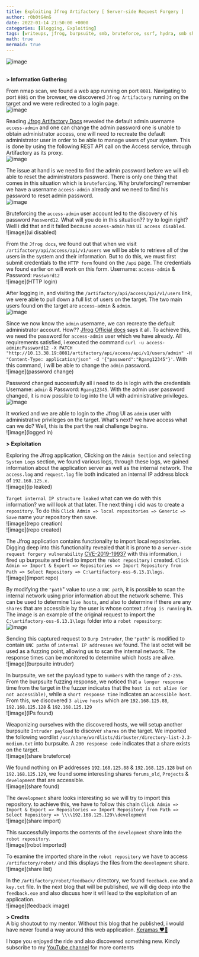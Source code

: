 ```yaml
---
title: Exploiting Jfrog Artifactory [ Server-side Request Forgery ] 
author: r0b0tG4nG
date: 2022-01-14 21:50:00 +0000
categories: [Blogging, Exploiting]
tags: [writeups, jfrog, burpsuite, smb, bruteforce, ssrf, hydra, smb shares, CVE-2019-19937]
math: true
mermaid: true
---
```


![image](jfrog)
<br><br>

**> Information Gathering**<br>

From nmap scan, we found a web app running on port `8081`. Navigating to port `8081` on the browser, we discovered  `Jfrog Artifactory` running on the target and we were redirected to a login page.<br>
![image](webapp)<br>

Reading <a href="https://www.jfrog.com/confluence/display/RTF6X/Managing+Users">Jfrog Artifactory Docs</a> revealed the default admin username `access-admin` and one can change the admin password one is unable to obtain administrator access, one will need to recreate the default administrator user in order to be able to manage users of your system. This is done by using the following REST API call on the Access service, through Artifactory as its proxy.<br>
![image](webapp)<br>

The issue at hand is we need to find the admin password before we will eb able to reset the administrators password. There is only one thing that comes in this situation which is `bruteforcing`. Why bruteforcing? remember we have a username `access-admin` already and we need to find his password to reset admin password.<br>
![image](bruteforce)<br>

Bruteforcing the `access-admin` user account led to the discovery of his password `Password12`. What will you do in this situation?? try to login right? Well i did that and it failed because `access-admin` has `UI access disabled`.<br>
![image](ui disabled)<br>

From the `Jfrog docs`, we found out that when we visit `/artifactory/api/access/api/v1/users` we will be able to retrieve all of the users in the system and their information. But to do  this, we must first submit credentials to the `HTTP form` found on the `/api` page. The credentials we found earlier on will work on this form. Username: `access-admin` & Password: `Password12`<br>
![image](HTTP login)<br>

After logging in, and visiting the `/artifactory/api/access/api/v1/users` link, we were able to pull down a full list of users on the target. The two main users found on the target are `access-admin` & `admin`.<br>
![image](users)<br>

Since we now know the `admin` username, we can recreate the default administrator account. How?? <a href="https://www.jfrog.com/confluence/display/RTF6X/Managing+Users">Jfrog Official docs</a> says it all. To achieve this, we need the password for `access-admin` user which we have already. All requirements satisfied, i executed the command `curl -u access-admin:Password12 -X PATCH "http://10.13.38.19:8081/artifactory/api/access/api/v1/users/admin" -H "Content-Type: application/json" -d '{"password":"Rgang12345"}'`. With this command, i will be able to change the `admin` password.<br>
![image](password change)<br>

Password changed successfully all i need to do is login with the credentials Username: `admin` & Password: `Rgang12345`. With the admin user password changed, it is now possible to log into the UI with administrative privileges. <br>
![image](login)<br>

It worked and we are able to login to the Jfrog UI as `admin` user with administrative privileges on the target. What's next? we have access what can we do? Well, this is the part the real challenge begins.<br>
![image](logged in)<br>

**> Exploitation**<br>

Exploring the Jfrog application, Clicking on the `Admin Section` and selecting `System Logs` section, we found various logs, through these logs, we gained information about the application server as well as the internal network. The `access.log` and `request.log` file both indicated an internal IP address block of `192.168.125.x.`<br>
![image](ip leaked)<br>

`Target internal IP structure leaked` what can we do with this information? we will look at that later. The next thing i did was to create a `repository`. To do this `Click Admin => local repositories => Generic => Save` name your repository then save.<br>
![image](repo creation)<br>
![image](repo created)<br>

The Jfrog application contains functionality to import local repositories. Digging deep into this functionality revealed that it is prone to a `server-side request forgery vulnerability` <a href="https://nvd.nist.gov/vuln/detail/CVE-2019-19937">CVE-2019-19937</a> with this information, i fired up burpsuite and tried to import the `robot repository` i created. `Click Admin => Import & Export => Repositories => Import Repository from Path => Select Repository => C:\artifactory-oss-6.13.1\logs`.<br>
![image](import repo)<br>

By modifying the `"path`" value to use a `UNC path`, it is possible to scan the internal network using prior information about the network scheme. This can be used to determine `live hosts`, and also to determine if there are any `shares` that are accessible by the user is whose context `Jfrog is running` in. The image is an example of the original request to import the `C:\artifactory-oss-6.13.1\logs` folder into a `robot repository`:<br>
![image](burpsuite)<br>

Sending this captured request to `Burp Intruder`, the `"path"` is modified to contain `UNC paths` of `internal IP addresses` we found. The last octet will be used as a fuzzing point, allowing us to scan the internal network. The response times can be monitored to determine which hosts are alive.<br>
![image](burpsuite intruder)<br>

In burpsuite, we set the payload type to `numbers` with the range of `2-255`. From the burpsuite fuzzing response, we noticed that `a longer response` time from the target in the fuzzer indicates that the `host is not alive (or not accessible)`, while a `short response time` indicates an `accessible host`. From this, we discovered `3 alive hosts` which are `192.168.125.88`, `192.168.125.128` & `192.168.125.129`<br>
![image](IPs found)<br>

Weaponizing ourselves with the discovered hosts, we will setup another burpsuite `Intruder payload` to discover `shares` on the target. We imported the following wordlist `/usr/share/wordlists/dirbuster/directory-list-2.3-medium.txt` into burpsuite. A `200 response code` indicates that a share exists on the target.<br>
![image](share bruteforce)<br>

We found nothing on IP addresses `192.168.125.88` & `192.168.125.128` but on `192.168.125.129`, we found some interesting shares `forums_old`, `Projects` & `development` that are accessible. <br>
![image](share found)<br>

The `development` share looks interesting so we will try to import this repository. to achieve this, we have to follow this chain `Click Admin => Import & Export => Repositories => Import Repository from Path => Select Repository => \\\\192.168.125.129\\development`<br>
![image](share import)<br>

This successfully imports the contents of the `development` share into the `robot repository`.<br>
![image](robot imported)<br>

To examine the imported share in the `robot repository` we have to access `/artifactory/robot/` and this displays the files from the `development` share.<br>
![image](share  list)<br>

In the `/artifactory/robot/feedback/` directory, we found `feedback.exe` and a `key.txt` file. In the next blog that will be published, we will dig deep into the `feedback.exe` and also discuss how it will lead to the exploitation of an application.<br>
![image](feedback image)<br>

**> Credits**<br>
A big shoutout to my mentor. Without this blog that he published, i would have never found a way around this web application. <a href="https://keramas.github.io/2020/04/03/jfrog-ssrf-vulnerability.html"> Keramas ❤️🙌</a>

I hope you enjoyed the ride and also discovered something new. Kindly subscribe to my <a href="https://www.youtube.com/channel/UCSY-pfwuYspZFlRsO7vBfIQ"> YouTube channel</a> for more contents<b>
